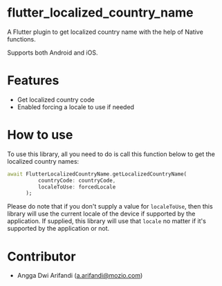 # flutter_localized_country_name

A Flutter plugin to get localized country name with the help of Native functions.

Supports both Android and iOS.

# Features

- Get localized country code
- Enabled forcing a locale to use if needed

# How to use

To use this library, all you need to do is call this function below to 
get the localized country names:

```.dart
await FlutterLocalizedCountryName.getLocalizedCountryName(
          countryCode: countryCode,
          localeToUse: forcedLocale
      );
```

Please do note that if you don't supply a value for `localeToUse`, then 
this library will use the current locale of the device if supported by 
the application. If supplied, this library will use that `locale` no 
matter if it's supported by the application or not.

# Contributor
- Angga Dwi Arifandi (a.arifandi@mozio.com)